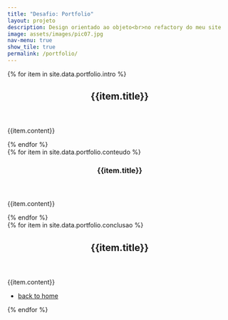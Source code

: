 ```yaml
---
title: "Desafio: Portfolio"
layout: projeto
description: Design orientado ao objeto<br>no refactory do meu site
image: assets/images/pic07.jpg
nav-menu: true
show_tile: true
permalink: /portfolio/
---
```

<!-- Instruções>
<!-- Neste arquivo mudar somente o frontmater e os partes a seguir:>
<!-- Alterar o loop for com o nome do arquivo e seção do arquivo nas tres partes>
<!-- Colocar a descrição.yml dentro da pasta _data e mudar pelo (projeto_de_teste)>
<!-- Dentro do arquivo do projeto_de_teste, especificar cada uma das seções>
<!-- Main -->
<div id="main">

<!-- One -->
<section id="one">
{% for item in site.data.portfolio.intro %}
	<div class="inner">
		<header class="major">
			<h2>{{item.title}}</h2>
		</header>
		<p>{{item.content}}</p>
	</div>
	{% endfor %}
</section>

<!-- Two -->
<section id="two" class="spotlights">
{% for item in site.data.portfolio.conteudo %}
   <section>
  <img src="{{item.image}}" alt="" data-position="center center" class="image"/>
    <div class="content">
      <div class="inner">
        <header class="major">
          <h3>{{item.title}}</h3>
        </header>
        <p>{{item.content}}</p>
      </div>
    </div>
    </section>
 {% endfor %}
   </section>
<!-- Three -->
<section id="three">
{% for item in site.data.portfolio.conclusao %}
	<div class="inner">
		<header class="major">
			<h2>{{item.title}}</h2>
		</header>
		    <p>{{item.content}}</p>
		<ul class="actions">
			<li><a href="/home/" class="button next">back to home</a></li>
		</ul>
	</div>
{% endfor %}
</section>

</div>
